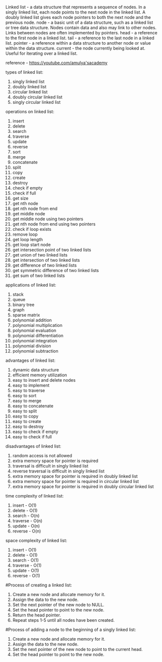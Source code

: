 Linked list - a data structure that represents a sequence of nodes. In a singly linked list, each node points to the next node in the linked list. A doubly linked list gives each node pointers to both the next node and the previous node.
node - a basic unit of a data structure, such as a linked list or tree data structure. Nodes contain data and also may link to other nodes. Links between nodes are often implemented by pointers.
head - a reference to the first node in a linked list.
tail - a reference to the last node in a linked list.
pointer - a reference within a data structure to another node or value within the data structure.
current - the node currently being looked at. Useful for iterating over a linked list.

reference - https://youtube.com/amulya'sacademy

types of linked list:
1. singly linked list
2. doubly linked list
3. circular linked list
4. doubly circular linked list
5. singly circular linked list

operations on linked list:
1. insert
2. delete
3. search
4. traverse
5. update
6. reverse
7. sort
8. merge
9. concatenate
10. split
11. copy
12. create
13. destroy
14. check if empty
15. check if full
16. get size
17. get nth node
18. get nth node from end
19. get middle node
20. get middle node using two pointers
21. get nth node from end using two pointers
22. check if loop exists
23. remove loop
24. get loop length
25. get loop start node
26. get intersection point of two linked lists
27. get union of two linked lists
28. get intersection of two linked lists
29. get difference of two linked lists
30. get symmetric difference of two linked lists
31. get sum of two linked lists

applications of linked list:
1. stack
2. queue
3. binary tree
4. graph
5. sparse matrix
6. polynomial addition
7. polynomial multiplication
8. polynomial evaluation
9. polynomial differentiation
10. polynomial integration
11. polynomial division
12. polynomial subtraction

advantages of linked list:
1. dynamic data structure
2. efficient memory utilization
3. easy to insert and delete nodes
4. easy to implement
5. easy to traverse
6. easy to sort
7. easy to merge
8. easy to concatenate
9. easy to split
10. easy to copy
11. easy to create
12. easy to destroy
13. easy to check if empty
14. easy to check if full

disadvantages of linked list:
1. random access is not allowed
2. extra memory space for pointer is required
3. traversal is difficult in singly linked list
4. reverse traversal is difficult in singly linked list
5. extra memory space for pointer is required in doubly linked list
6. extra memory space for pointer is required in circular linked list
7. extra memory space for pointer is required in doubly circular linked list

time complexity of linked list:
1. insert - O(1)
2. delete - O(1)
3. search - O(n)
4. traverse - O(n)
5. update - O(n)
6. reverse - O(n)

space complexity of linked list:
1. insert - O(1)
2. delete - O(1)
3. search - O(1)
4. traverse - O(1)
5. update - O(1)
6. reverse - O(1)

#Process of creating a linked list:
1. Create a new node and allocate memory for it.
2. Assign the data to the new node.
3. Set the next pointer of the new node to NULL.
4. Set the head pointer to point to the new node.
5. Return the head pointer.
6. Repeat steps 1-5 until all nodes have been created.

#Process of adding a node to the beginning of a singly linked list:
1. Create a new node and allocate memory for it.
2. Assign the data to the new node.
3. Set the next pointer of the new node to point to the current head.
4. Set the head pointer to point to the new node.
